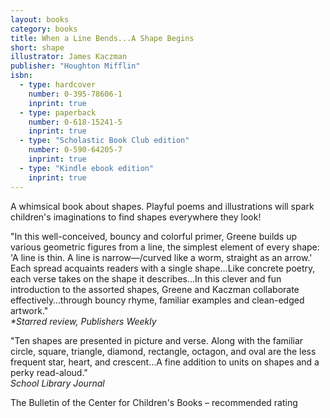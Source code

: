 ```yaml
---
layout: books
category: books
title: When a Line Bends...A Shape Begins
short: shape
illustrator: James Kaczman
publisher: "Houghton Mifflin"
isbn:
  - type: hardcover
    number: 0-395-78606-1
    inprint: true
  - type: paperback
    number: 0-618-15241-5
    inprint: true
  - type: "Scholastic Book Club edition"
    number: 0-590-64205-7
    inprint: true
  - type: "Kindle ebook edition"
    inprint: true
---
```


A whimsical book about shapes. Playful poems and illustrations will spark children's
imaginations to find shapes everywhere they look!

"In this well-conceived, bouncy and colorful primer, Greene builds up various geometric figures from a line, the simplest element of every shape: 'A line is thin. A line is narrow—/curved like a worm, straight as an arrow.' Each spread acquaints readers with a single shape…Like concrete poetry, each verse takes on the shape it describes…In this clever and fun introduction to the assorted shapes, Greene and Kaczman collaborate effectively…through bouncy rhyme, familiar examples and clean-edged artwork."  
_\*Starred review, Publishers Weekly_

"Ten shapes are presented in picture and verse. Along with the familiar circle, square, triangle, diamond, rectangle, octagon, and oval are the less frequent star, heart, and crescent…A fine addition to units on shapes and a perky read-aloud."  
_School Library Journal_

The Bulletin of the Center for Children's Books – recommended rating